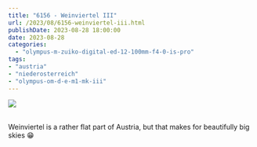 ```yaml
---
title: "6156 - Weinviertel III"
url: /2023/08/6156-weinviertel-iii.html
publishDate: 2023-08-28 18:00:00
date: 2023-08-28
categories:
  - "olympus-m-zuiko-digital-ed-12-100mm-f4-0-is-pro"
tags:
- "austria"
- "niederosterreich"
- "olympus-om-d-e-m1-mk-iii"
---
```

<div class="container">
<div class="center"><a target="_blank" href="https://d25zfm9zpd7gm5.cloudfront.net/1200x1200/2020/20200517_104147_lr.jpg"><img class="webfeedsFeaturedVisual" src="https://d25zfm9zpd7gm5.cloudfront.net/0600x0600/2020/20200517_104147_lr.jpg" /></a></div>
</div>
<br />

Weinviertel is a rather flat part of Austria, but that makes
for beautifully big skies :grin:
